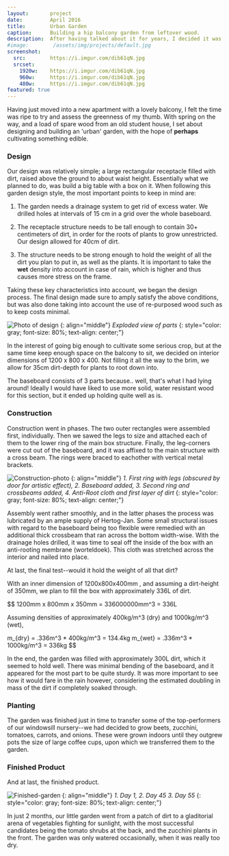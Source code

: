 ```yaml
---
layout:       project
date:         April 2016
title:        Urban Garden
caption:      Building a hip balcony garden from leftover wood.
description:  After having talked about it for years, I decided it was finally time to stick my thumb in the dirt and see if it would come up green.
#image:        /assets/img/projects/default.jpg
screenshot:
  src:        https://i.imgur.com/dib61qN.jpg
  srcset:
    1920w:    https://i.imgur.com/dib61qN.jpg
    960w:     https://i.imgur.com/dib61qN.jpg
    480w:     https://i.imgur.com/dib61qN.jpg
featured: true
---
```


Having just moved into a new apartment with a lovely balcony, I felt the time was ripe to try and assess the greenness of my thumb. With spring on the way, and a load of spare wood from an old student house, I set about designing and building an 'urban' garden, with the hope of **perhaps** cultivating something edible.

### Design
Our design was relatively simple; a large rectangular receptacle filled with dirt, raised above the ground to about waist height. Essentially what we planned to do, was build a big table with a box on it. When following this garden design style, the most important points to keep in mind are:

1. The garden needs a drainage system to get rid of excess water. We drilled holes at intervals of 15 cm in a grid over the whole baseboard.

2. The receptacle structure needs to be tall enough to contain 30+ centimeters of dirt, in order for the roots of plants to grow unrestricted. Our design allowed for 40cm of dirt.

3. The structure needs to be strong enough to hold the weight of all the dirt you plan to put in, as well as the plants. It is important to take the **wet** density into account in case of rain, which is higher and thus causes more stress on the frame.

Taking these key characteristics into account, we began the design process. The final design made sure to amply satisfy the above conditions, but was also done taking into account the use of re-purposed wood such as to keep costs minimal.

![Photo of design](https://i.imgur.com/kxr4idU.jpg)
{: align="middle"}
*Exploded view of parts*
{: style="color: gray; font-size: 80%; text-align: center;"}

In the interest of going big enough to cultivate some serious crop, but at the same time keep enough space on the balcony to sit, we decided on interior dimensions of 1200 x 800 x 400. Not filling it all the way to the brim, we allow for 35cm dirt-depth for plants to root down into.

The baseboard consists of 3 parts because.. well, that's what I had lying around! Ideally I would have liked to use more solid, water resistant wood for this section, but it ended up holding quite well as is.

### Construction

Construction went in phases. The two outer rectangles were assembled first, individually. Then we sawed the legs to size and attached each of them to the lower ring of the main box structure. Finally, the leg-corners were cut out of the baseboard, and it was affixed to the main structure with a cross beam. The rings were braced to eachother with vertical metal brackets.

![Construction-photo](https://i.imgur.com/mLhZmfk.jpg)
{: align="middle"}
*1. First ring with legs (obscured by door for artistic effect), 2. Baseboard added, 3. Second ring and crossbeams added, 4. Anti-Root cloth and first layer of dirt*
{: style="color: gray; font-size: 80%; text-align: center;"}


Assembly went rather smoothly, and in the latter phases the process was lubricated by an ample supply of Hertog-Jan. Some small structural issues with regard to the baseboard being too flexible were remedied with an additional thick crossbeam that ran across the bottom width-wise. With the drainage holes drilled, it was time to seal off the inside of the box with an anti-rooting membrane (worteldoek). This cloth was stretched across the interior and nailed into place.

At last, the final test--would it hold the weight of all that dirt?

With an inner dimension of 1200x800x400mm , and assuming a dirt-height of 350mm, we plan to fill the box with approximately 336L of dirt.

$$
1200mm x 800mm x 350mm = 336000000mm^3 = 336L

Assuming densities of approximately 400kg/m^3 (dry) and 1000kg/m^3 (wet),

m_{dry} = .336m^3 * 400kg/m^3  =  134.4kg
m_{wet} = .336m^3 * 1000kg/m^3 =  336kg
$$

In the end, the garden was filled with approximately 300L dirt, which it seemed to hold well. There was minimal bending of the baseboard, and it appeared for the most part to be quite sturdy. It was more important to see how it would fare in the rain however, considering the estimated doubling in mass of the dirt if completely soaked through.

### Planting

The garden was finished just in time to transfer some of the top-performers of our windowsill nursery--we had decided to grow beets, zucchini, tomatoes, carrots, and onions. These were grown indoors until they outgrew pots the size of large coffee cups, upon which we transferred them to the garden.


### Finished Product

And at last, the finished product.

![Finished-garden](https://i.imgur.com/TgtIlvZ.jpg)
{: align="middle"}
*1. Day 1, 2. Day 45 3. Day 55*
{: style="color: gray; font-size: 80%; text-align: center;"}



In just 2 months, our little garden went from a patch of dirt to a gladitorial arena of vegetables fighting for sunlight, with the most successful candidates being the tomato shrubs at the back, and the zucchini plants in the front. The garden was only watered occasionally, when it was really too dry.

